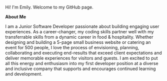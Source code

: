 Hi! I'm Emily. Welcome to my GitHub page. 

**About Me**

I am a Junior Software Developer passionate about building engaging user experiences. As a career-changer, my coding skills partner well with my transferrable skills from a dynamic career in food & hospitality. Whether designing and building a 5-page small business website or catering an event for 500 people, I love the process of envisioning, planning, collaborating and executing end-results that exceed client expectations and deliver memorable experiences for visitors and guests. I am excited to put all this energy and enthusiasm into my first developer position at a diverse and inclusive company that supports and encourages continued learning and development.


<!--
**emilyebrooks/emilyebrooks** is a ✨ _special_ ✨ repository because its `README.md` (this file) appears on your GitHub profile.

Here are some ideas to get you started:

Check out what I've been learning and what I am working on next! 

- 🔭 I’m currently working on ...

- 🔭 I’m currently working on ...
- 🌱 I’m currently learning ...
- 👯 I’m looking to collaborate on ...
- 🤔 I’m looking for help with ...
- 💬 Ask me about ...
- 📫 How to reach me: ...
- 😄 Pronouns: ...
- ⚡ Fun fact: ...
-->
